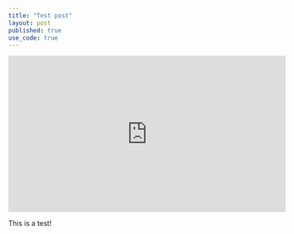 ```yaml
---
title: "Test post"
layout: post
published: true
use_code: true
---
```


<iframe width="560" height="315" src="https://www.youtube.com/embed/_k-poXsxxxw" frameborder="0" allow="accelerometer; autoplay; encrypted-media; gyroscope; picture-in-picture" allowfullscreen></iframe>

This is a test!
